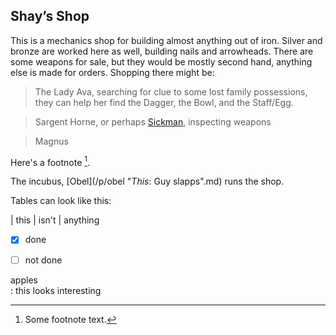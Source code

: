 ## Shay’s Shop

This is a mechanics shop for building almost anything out of iron. Silver and bronze are worked here as well, building nails and arrowheads. There are some weapons for sale, but they would be mostly second hand, anything else is made for orders. Shopping there might be:

> The Lady Ava, searching for clue to some lost family possessions, they can help her find the Dagger, the Bowl, and the Staff/Egg.

> Sargent Horne, or perhaps [Sickman](/p/sickman.md), inspecting weapons

> Magnus

 Here's a footnote [^1].

[^1]: Some footnote text.

The incubus, [Obel](/p/obel "*This*: Guy slapps".md) runs the shop.

Tables can look like this:

| this 
| isn't 
| anything

<!-- task list -->
* [x] done
* [ ] not done


apples  
 : this looks interesting